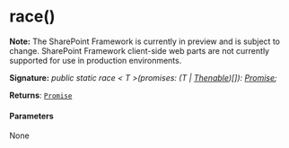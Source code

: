 # race()
**Note:** The SharePoint Framework is currently in preview and is subject to change. SharePoint Framework client-side web parts are not currently supported for use in production environments.





**Signature:** _public static race < T >(promises: (T | [Thenable](../../es6-promise.api/interface/thenable.md)<T>)[]): [Promise](../../es6-promise.api/class/promise.md)<T>;_

**Returns**: [`Promise`](../../es6-promise.api/class/promise.md)<T>





#### Parameters
None


